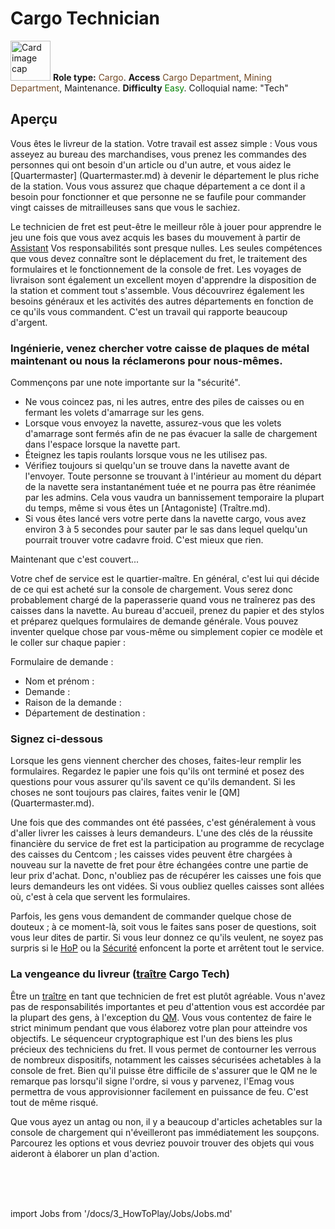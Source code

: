 # Cargo Technician

<div class="card bg-dark text-white">
    <div class="card-body">
        <div class="card-img-top d-flex align-items-center">
            <div>
                <img class="img-fluid" width="64" src="https://raw.githubusercontent.com/unitystation/unitystation-wiki/master/docs/assets/images/jobs/Generic_cargo.png" alt="Card image cap"></img>
                <b>Role type:</b> <font color= "#734823">Cargo</font>. <b>Access</b> <font color="#734823">Cargo Department</font>, <font color="#734823">Mining Department</font>, Maintenance. <b>Difficulty</b> <font color="Green">Easy</font>. Colloquial name: "Tech"
            </div>
        </div>
    </div>
</div>

## Aperçu

Vous êtes le livreur de la station. Votre travail est assez simple : Vous vous asseyez au bureau des marchandises, vous prenez les commandes des personnes qui ont besoin d'un article ou d'un autre, et vous aidez le [Quartermaster] (Quartermaster.md) à devenir le département le plus riche de la station. Vous vous assurez que chaque département a ce dont il a besoin pour fonctionner et que personne ne se faufile pour commander vingt caisses de mitrailleuses sans que vous le sachiez.

Le technicien de fret est peut-être le meilleur rôle à jouer pour apprendre le jeu une fois que vous avez acquis les bases du mouvement à partir de [Assistant](\3_HowToPlay\jobs\Service_roles\Assistant.md) Vos responsabilités sont presque nulles. Les seules compétences que vous devez connaître sont le déplacement du fret, le traitement des formulaires et le fonctionnement de la console de fret. Les voyages de livraison sont également un excellent moyen d'apprendre la disposition de la station et comment tout s'assemble. Vous découvrirez également les besoins généraux et les activités des autres départements en fonction de ce qu'ils vous commandent. C'est un travail qui rapporte beaucoup d'argent.

### Ingénierie, venez chercher votre caisse de plaques de métal maintenant ou nous la réclamerons pour nous-mêmes.

Commençons par une note importante sur la "sécurité".

* Ne vous coincez pas, ni les autres, entre des piles de caisses ou en fermant les volets d'amarrage sur les gens.
* Lorsque vous envoyez la navette, assurez-vous que les volets d'amarrage sont fermés afin de ne pas évacuer la salle de chargement dans l'espace lorsque la navette part.
* Éteignez les tapis roulants lorsque vous ne les utilisez pas.
* Vérifiez toujours si quelqu'un se trouve dans la navette avant de l'envoyer. Toute personne se trouvant à l'intérieur au moment du départ de la navette sera instantanément tuée et ne pourra pas être réanimée par les admins. Cela vous vaudra un bannissement temporaire la plupart du temps, même si vous êtes un [Antagoniste] (Traître.md).
* Si vous êtes lancé vers votre perte dans la navette cargo, vous avez environ 3 à 5 secondes pour sauter par le sas dans lequel quelqu'un pourrait trouver votre cadavre froid. C'est mieux que rien.

Maintenant que c'est couvert...

Votre chef de service est le quartier-maître. En général, c'est lui qui décide de ce qui est acheté sur la console de chargement. Vous serez donc probablement chargé de la paperasserie quand vous ne traînerez pas des caisses dans la navette. Au bureau d'accueil, prenez du papier et des stylos et préparez quelques formulaires de demande générale. Vous pouvez inventer quelque chose par vous-même ou simplement copier ce modèle et le coller sur chaque papier :

Formulaire de demande :

* Nom et prénom :
* Demande :
* Raison de la demande :
* Département de destination :

### Signez ci-dessous

Lorsque les gens viennent chercher des choses, faites-leur remplir les formulaires. Regardez le papier une fois qu'ils ont terminé et posez des questions pour vous assurer qu'ils savent ce qu'ils demandent. Si les choses ne sont toujours pas claires, faites venir le [QM] (Quartermaster.md).

Une fois que des commandes ont été passées, c'est généralement à vous d'aller livrer les caisses à leurs demandeurs. L'une des clés de la réussite financière du service de fret est la participation au programme de recyclage des caisses du Centcom ; les caisses vides peuvent être chargées à nouveau sur la navette de fret pour être échangées contre une partie de leur prix d'achat. Donc, n'oubliez pas de récupérer les caisses une fois que leurs demandeurs les ont vidées. Si vous oubliez quelles caisses sont allées où, c'est à cela que servent les formulaires.

Parfois, les gens vous demandent de commander quelque chose de douteux ; à ce moment-là, soit vous le faites sans poser de questions, soit vous leur dites de partir. Si vous leur donnez ce qu'ils veulent, ne soyez pas surpris si le [HoP](HoP.md) ou la [Sécurité](Security.md) enfoncent la porte et arrêtent tout le service.

### La vengeance du livreur ([traître](traître.md) Cargo Tech)

Être un [traître](traître.md) en tant que technicien de fret est plutôt agréable. Vous n'avez pas de responsabilités importantes et peu d'attention vous est accordée par la plupart des gens, à l'exception du [QM](\3_HowToPlay\jobs\Cargo_roles\Quartermaster.md). Vous vous contentez de faire le strict minimum pendant que vous élaborez votre plan pour atteindre vos objectifs. Le séquenceur cryptographique est l'un des biens les plus précieux des techniciens du fret. Il vous permet de contourner les verrous de nombreux dispositifs, notamment les caisses sécurisées achetables à la console de fret. Bien qu'il puisse être difficile de s'assurer que le QM ne le remarque pas lorsqu'il signe l'ordre, si vous y parvenez, l'Emag vous permettra de vous approvisionner facilement en puissance de feu. C'est tout de même risqué.

Que vous ayez un antag ou non, il y a beaucoup d'articles achetables sur la console de chargement qui n'éveilleront pas immédiatement les soupçons. Parcourez les options et vous devriez pouvoir trouver des objets qui vous aideront à élaborer un plan d'action.

  <br/>
<br/>
<br/>

import Jobs from '/docs/3_HowToPlay/Jobs/Jobs.md'

<Jobs />

